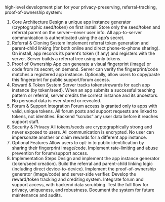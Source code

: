 high-level development plan for your privacy-preserving, referral-tracking, proof-of-ownership system:

1. Core Architecture
Design a unique app instance generator (cryptographic seed/token) on first install.
Store only the seed/token and referral parent on the server—never user info.
All app-to-server communication is authenticated using the app’s secret.
2. Referral & Cloning System
Implement referral token generation and parent-child linking (for both online and direct phone-to-phone sharing).
On install, app records its parent’s token (if any) and registers with the server.
Server builds a referral tree using only tokens.
3. Proof of Ownership
App can generate a visual fingerprint (image) or code from its secret, on demand.
Server can verify the fingerprint/code matches a registered app instance.
Optionally, allow users to copy/paste this fingerprint for public support/forum access.
4. Reward & Token System
Server tracks tokens/rewards for each app instance (by token/seed).
When an app submits a successful teaching pattern or referral, server credits the correct instance and its ancestors.
No personal data is ever stored or revealed.
5. Forum & Support Integration
Forum access is granted only to apps with valid, unique tokens.
All forum posts and support requests are linked to tokens, not identities.
Backend “scrubs” any user data before it reaches support staff.
6. Security & Privacy
All tokens/seeds are cryptographically strong and never exposed to users.
All communication is encrypted.
No user can impersonate another or claim rewards for a different app instance.
7. Optional Features
Allow users to opt-in to public identification by sharing their fingerprint image/code.
Implement rate-limiting and abuse prevention for forum/support access.
8. Implementation Steps
Design and implement the app instance generator (token/seed creation).
Build the referral and parent-child linking logic (including direct device-to-device).
Implement the proof-of-ownership generator (image/code) and server-side verifier.
Develop the reward/token tracking and crediting system.
Integrate forum and support access, with backend data scrubbing.
Test the full flow for privacy, uniqueness, and robustness.
Document the system for future maintenance and audits.
